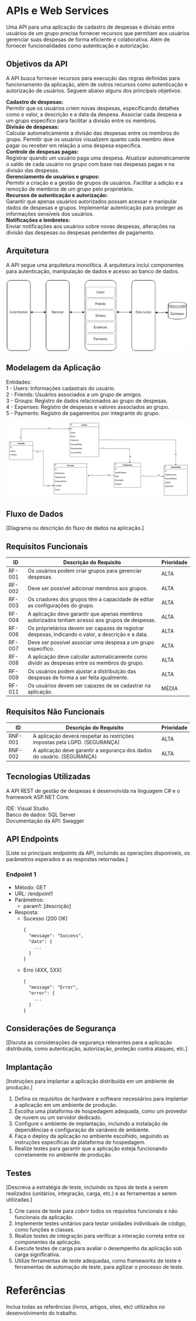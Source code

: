 # APIs e Web Services

<!-- O planejamento de uma aplicação de APIS Web é uma etapa fundamental para o sucesso do projeto. Ao planejar adequadamente, você pode evitar muitos problemas e garantir que a sua API seja segura, escalável e eficiente.

Aqui estão algumas etapas importantes que devem ser consideradas no planejamento de uma aplicação de APIS Web.

[Inclua uma breve descrição do projeto.]-->

Uma API para uma aplicação de cadastro de despesas e divisão entre usuários de um grupo precisa fornecer recursos que permitam aos usuários gerenciar suas despesas de forma eficiente e colaborativa. Além de fornecer funcionalidades como autenticação e autorização.

## Objetivos da API

<!-- O primeiro passo é definir os objetivos da sua API. O que você espera alcançar com ela? Você quer que ela seja usada por clientes externos ou apenas por aplicações internas? Quais são os recursos que a API deve fornecer?

[Inclua os objetivos da sua api.] -->

A API busca fornecer recursos para execução das regras definidas para funcionamento da aplicação, além de outros recursos como autenticação e autorização de usuários. Seguem abaixo alguns dos principais objetivos:

**Cadastro de despesas:** <br/>
Permitir que os usuários criem novas despesas, especificando detalhes como o valor, a descrição e a data da despesa.
Associar cada despesa a um grupo específico para facilitar a divisão entre os membros.<br/>
**Divisão de despesas:** <br/>
Calcular automaticamente a divisão das despesas entre os membros do grupo.
Permitir que os usuários visualizem quanto cada membro deve pagar ou receber em relação a uma despesa específica.<br/>
**Controle de despesas pagas:** <br/>
Registrar quando um usuário paga uma despesa.
Atualizar automaticamente o saldo de cada usuário no grupo com base nas despesas pagas e na divisão das despesas.<br/>
**Gerenciamento de usuários e grupos:** <br/>
Permitir a criação e a gestão de grupos de usuários.
Facilitar a adição e a remoção de membros de um grupo pelo proprietário.<br/>
**Recursos de autenticação e autorização:** <br/>
Garantir que apenas usuários autorizados possam acessar e manipular dados de despesas e grupos.
Implementar autenticação para proteger as informações sensíveis dos usuários.<br/>
**Notificações e lembretes:** <br/>
Enviar notificações aos usuários sobre novas despesas, alterações na divisão das despesas ou despesas pendentes de pagamento.<br/>


## Arquitetura

<!-- [Descrição da arquitetura das APIs, incluindo os componentes e suas interações.] -->

A API segue uma arquitetura monolítica. A arquitetura inclui componentes para autenticação, manipulação de dados e acesso ao banco de dados.

![Arquitetura API](img/ArquiteturaAPI.jpg)



## Modelagem da Aplicação
<!-- [Descreva a modelagem da aplicação, incluindo a estrutura de dados, diagramas de classes ou entidades, e outras representações visuais relevantes.] -->

Entidades:<br/>
1 - Users: Informações cadastrais do usuário.<br/>
2 - Friends: Usuários associados a um grupo de amigos.<br/>
3 - Groups: Registro de dados relacionados ao grupo de despesas. <br/>
4 - Expenses: Registro de despesas e valores associados ao grupo.<br/>
5 - Payments: Registro de pagamentos por integrante do grupo.<br/>

![Modelagem da aplicação](img/Modelagem.jpg)


## Fluxo de Dados

[Diagrama ou descrição do fluxo de dados na aplicação.]

## Requisitos Funcionais

<!-- [Liste os principais requisitos funcionais da aplicação.] -->

|ID    | Descrição do Requisito  | Prioridade |
|------|-----------------------------------------|----|
|RF-001| Os usuários podem criar grupos para gerenciar despesas. | ALTA |
|RF-002| Deve ser possível adicionar membros aos grupos.  | ALTA |
|RF-003| Os criadores dos grupos têm a capacidade de editar as configurações do grupo. | ALTA |
|RF-004| A aplicação deve garantir que apenas membros autorizados tenham acesso aos grupos de despesas.   | ALTA |
|RF-006| Os próprietários devem ser capazes de registrar despesas, indicando o valor, a descrição e a data. | ALTA |
|RF-007| Deve ser possível associar uma despesa a um grupo específico.  | ALTA |
|RF-008| A aplicação deve calcular automaticamente como dividir as despesas entre os membros do grupo. | ALTA |
|RF-009| Os usuários podem ajustar a distribuição das despesas de forma a ser feita igualmente.  | ALTA |
|RF-011| Os usuários devem ser capazes de se cadastrar na aplicação. | MÉDIA |


## Requisitos Não Funcionais

<!--[Liste os principais requisitos não funcionais da aplicação, como desempenho, segurança, escalabilidade, etc.]-->

|ID     | Descrição do Requisito  |Prioridade |
|-------|-------------------------|----|
|RNF-001| A aplicação deverá respeitar às restrições impostas pela LGPD. (SEGURANÇA)| ALTA |
|RNF-002| A aplicação deve garantir a segurança dos dados do usuário. (SEGURANÇA) |  ALTA |

## Tecnologias Utilizadas

<!-- Existem muitas tecnologias diferentes que podem ser usadas para desenvolver APIs Web. A tecnologia certa para o seu projeto dependerá dos seus objetivos, dos seus clientes e dos recursos que a API deve fornecer.

[Lista das tecnologias principais que serão utilizadas no projeto.] -->

A API REST de gestão de despesas é desenvolvida na linguagem C# e o framework ASP.NET Core. <br/>

IDE: Visual Studio <br/>
Banco de dados: SQL Server <br/>
Documentação da API: Swagger <br/>


## API Endpoints

[Liste os principais endpoints da API, incluindo as operações disponíveis, os parâmetros esperados e as respostas retornadas.]

### Endpoint 1
- Método: GET
- URL: /endpoint1
- Parâmetros:
  - param1: [descrição]
- Resposta:
  - Sucesso (200 OK)
    ```
    {
      "message": "Success",
      "data": {
        ...
      }
    }
    ```
  - Erro (4XX, 5XX)
    ```
    {
      "message": "Error",
      "error": {
        ...
      }
    }
    ```


## Considerações de Segurança

[Discuta as considerações de segurança relevantes para a aplicação distribuída, como autenticação, autorização, proteção contra ataques, etc.]

## Implantação

[Instruções para implantar a aplicação distribuída em um ambiente de produção.]

1. Defina os requisitos de hardware e software necessários para implantar a aplicação em um ambiente de produção.
2. Escolha uma plataforma de hospedagem adequada, como um provedor de nuvem ou um servidor dedicado.
3. Configure o ambiente de implantação, incluindo a instalação de dependências e configuração de variáveis de ambiente.
4. Faça o deploy da aplicação no ambiente escolhido, seguindo as instruções específicas da plataforma de hospedagem.
5. Realize testes para garantir que a aplicação esteja funcionando corretamente no ambiente de produção.

## Testes

[Descreva a estratégia de teste, incluindo os tipos de teste a serem realizados (unitários, integração, carga, etc.) e as ferramentas a serem utilizadas.]

1. Crie casos de teste para cobrir todos os requisitos funcionais e não funcionais da aplicação.
2. Implemente testes unitários para testar unidades individuais de código, como funções e classes.
3. Realize testes de integração para verificar a interação correta entre os componentes da aplicação.
4. Execute testes de carga para avaliar o desempenho da aplicação sob carga significativa.
5. Utilize ferramentas de teste adequadas, como frameworks de teste e ferramentas de automação de teste, para agilizar o processo de teste.

# Referências

Inclua todas as referências (livros, artigos, sites, etc) utilizados no desenvolvimento do trabalho.
